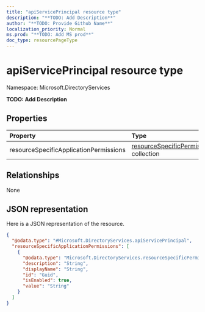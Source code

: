 ```yaml
---
title: "apiServicePrincipal resource type"
description: "**TODO: Add Description**"
author: "**TODO: Provide Github Name**"
localization_priority: Normal
ms.prod: "**TODO: Add MS prod**"
doc_type: resourcePageType
---
```


# apiServicePrincipal resource type


Namespace: Microsoft.DirectoryServices

**TODO: Add Description**

## Properties
|Property|Type|Description|
|:---|:---|:---|
|resourceSpecificApplicationPermissions|[resourceSpecificPermission](../resources/microsoft.directoryservices-resourcespecificpermission.md) collection|**TODO: Add Description**|

## Relationships
None

## JSON representation
Here is a JSON representation of the resource.
<!-- {
  "blockType": "resource",
  "@odata.type": "Microsoft.DirectoryServices.apiServicePrincipal"
}
-->
``` json
{
  "@odata.type": "#Microsoft.DirectoryServices.apiServicePrincipal",
  "resourceSpecificApplicationPermissions": [
    {
      "@odata.type": "Microsoft.DirectoryServices.resourceSpecificPermission",
      "description": "String",
      "displayName": "String",
      "id": "Guid",
      "isEnabled": true,
      "value": "String"
    }
  ]
}
```


